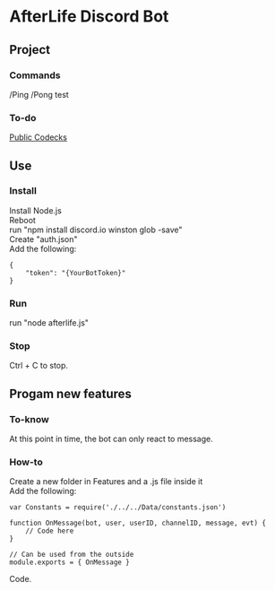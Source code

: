 # AfterLife Discord Bot
## Project  
### Commands  
/Ping
/Pong
test
### To-do  
[Public Codecks](https://open.codecks.io/afterlife-discord-bot)
## Use
### Install
Install Node.js  
Reboot  
run "npm install discord.io winston glob -save"  
Create "auth.json"  
Add the following:  
```
{
    "token": "{YourBotToken}"
}
```
### Run
run "node afterlife.js"  
### Stop
Ctrl + C to stop.  
## Progam new features
### To-know
At this point in time, the bot can only react to message.  
### How-to
Create a new folder in Features and a .js file inside it  
Add the following:  
```
var Constants = require('./../../Data/constants.json')  

function OnMessage(bot, user, userID, channelID, message, evt) {
    // Code here
}

// Can be used from the outside
module.exports = { OnMessage }
```
Code.  
